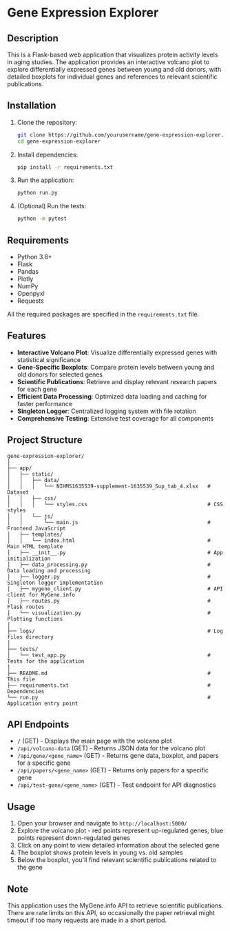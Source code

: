 # Gene Expression Explorer

## Description
This is a Flask-based web application that visualizes protein activity levels in aging studies. The application provides an interactive volcano plot to explore differentially expressed genes between young and old donors, with detailed boxplots for individual genes and references to relevant scientific publications.

## Installation

1. Clone the repository:
   ```bash
   git clone https://github.com/yourusername/gene-expression-explorer.git
   cd gene-expression-explorer
   ```

2. Install dependencies:
   ```bash
   pip install -r requirements.txt
   ```

3. Run the application:
   ```bash
   python run.py
   ```

4. (Optional) Run the tests:
   ```bash
   python -m pytest
   ```

## Requirements
- Python 3.8+
- Flask
- Pandas
- Plotly
- NumPy
- Openpyxl
- Requests

All the required packages are specified in the `requirements.txt` file.

## Features
- **Interactive Volcano Plot**: Visualize differentially expressed genes with statistical significance
- **Gene-Specific Boxplots**: Compare protein levels between young and old donors for selected genes
- **Scientific Publications**: Retrieve and display relevant research papers for each gene
- **Efficient Data Processing**: Optimized data loading and caching for faster performance
- **Singleton Logger**: Centralized logging system with file rotation
- **Comprehensive Testing**: Extensive test coverage for all components

## Project Structure
```
gene-expression-explorer/
│
├── app/
│   ├── static/
│   │   ├── data/
│   │   │   └── NIHMS1635539-supplement-1635539_Sup_tab_4.xlsx   # Dataset
│   │   ├── css/
│   │   │   └── styles.css                                       # CSS styles
│   │   └── js/
│   │       └── main.js                                          # Frontend JavaScript
│   ├── templates/
│   │   └── index.html                                           # Main HTML template
│   ├── __init__.py                                              # App initialization
│   ├── data_processing.py                                       # Data loading and processing
│   ├── logger.py                                                # Singleton logger implementation
│   ├── mygene_client.py                                         # API client for MyGene.info
│   ├── routes.py                                                # Flask routes
│   └── visualization.py                                         # Plotting functions
│
├── logs/                                                        # Log files directory
│
├── tests/
│   └── test_app.py                                              # Tests for the application
│
├── README.md                                                    # This file
├── requirements.txt                                             # Dependencies
└── run.py                                                       # Application entry point
```

## API Endpoints
- `/` (GET) - Displays the main page with the volcano plot
- `/api/volcano-data` (GET) - Returns JSON data for the volcano plot
- `/api/gene/<gene_name>` (GET) - Returns gene data, boxplot, and papers for a specific gene
- `/api/papers/<gene_name>` (GET) - Returns only papers for a specific gene
- `/api/test-gene/<gene_name>` (GET) - Test endpoint for API diagnostics

## Usage
1. Open your browser and navigate to `http://localhost:5000/`
2. Explore the volcano plot - red points represent up-regulated genes, blue points represent down-regulated genes
3. Click on any point to view detailed information about the selected gene
4. The boxplot shows protein levels in young vs. old samples
5. Below the boxplot, you'll find relevant scientific publications related to the gene

## Note
This application uses the MyGene.info API to retrieve scientific publications. There are rate limits on this API, so occasionally the paper retrieval might timeout if too many requests are made in a short period.